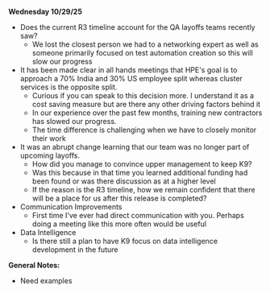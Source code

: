 **Wednesday 10/29/25**
- Does the current R3 timeline account for the QA layoffs teams recently saw?
	- We lost the closest person we had to a networking expert as well as someone primarily focused on test automation creation so this will slow our progress
- It has been made clear in all hands meetings that HPE's goal is to approach a 70% India and 30% US employee split whereas cluster services is the opposite split.
	- Curious if you can speak to this decision more. I understand it as a cost saving measure but are there any other driving factors behind it
	- In our experience over the past few months, training new contractors has slowed our progress.
	- The time difference is challenging when we have to closely monitor their work
- It was an abrupt change learning that our team was no longer part of upcoming layoffs.
	- How did you manage to convince upper management to keep K9?
	- Was this because in that time you learned additional funding had been found or was there discussion as at a higher level
	- If the reason is the R3 timeline, how we remain confident that there will be a place for us after this release is completed?
- Communication Improvements
	- First time I've ever had direct communication with you. Perhaps doing a meeting like this more often would be useful
- Data Intelligence
	- Is there still a plan to have K9 focus on data intelligence development in the future

**General Notes:**
- Need examples